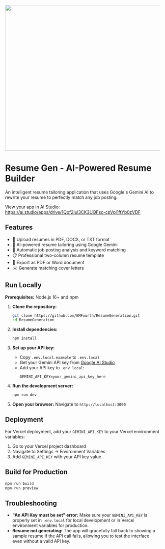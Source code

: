<div align="center">
<img width="1200" height="475" alt="GHBanner" src="https://github.com/user-attachments/assets/0aa67016-6eaf-458a-adb2-6e31a0763ed6" />
</div>

# Resume Gen - AI-Powered Resume Builder

An intelligent resume tailoring application that uses Google's Gemini AI to rewrite your resume to perfectly match any job posting.

View your app in AI Studio: https://ai.studio/apps/drive/1Qof2Iul3CK3UQFsc-cpVpl1ftYb0zVDF

## Features

- 📄 Upload resumes in PDF, DOCX, or TXT format
- 🤖 AI-powered resume tailoring using Google Gemini
- 📝 Automatic job posting analysis and keyword matching
- 📋 Professional two-column resume template
- 📄 Export as PDF or Word document
- ✉️ Generate matching cover letters

## Run Locally

**Prerequisites:** Node.js 16+ and npm

1. **Clone the repository:**
   ```bash
   git clone https://github.com/EMFourth/ResumeGeneration.git
   cd ResumeGeneration
   ```

2. **Install dependencies:**
   ```bash
   npm install
   ```

3. **Set up your API key:**
   - Copy `.env.local.example` to `.env.local`
   - Get your Gemini API key from [Google AI Studio](https://aistudio.google.com/app/apikey)
   - Add your API key to `.env.local`:
     ```
     GEMINI_API_KEY=your_gemini_api_key_here
     ```

4. **Run the development server:**
   ```bash
   npm run dev
   ```

5. **Open your browser:**
   Navigate to `http://localhost:3000`

## Deployment

For Vercel deployment, add your `GEMINI_API_KEY` to your Vercel environment variables:

1. Go to your Vercel project dashboard
2. Navigate to Settings → Environment Variables
3. Add `GEMINI_API_KEY` with your API key value

## Build for Production

```bash
npm run build
npm run preview
```

## Troubleshooting

- **"An API Key must be set" error:** Make sure your `GEMINI_API_KEY` is properly set in `.env.local` for local development or in Vercel environment variables for production.
- **Resume not generating:** The app will gracefully fall back to showing a sample resume if the API call fails, allowing you to test the interface even without a valid API key.
